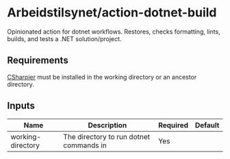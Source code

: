 # Arbeidstilsynet/action-dotnet-build

Opinionated action for dotnet workflows. Restores, checks formatting, lints, builds, and tests a .NET solution/project.

## Requirements

[CSharpier](https://csharpier.com) must be installed in the working directory or an ancestor directory.

## Inputs

| Name               | Description                                 | Required | Default |
|--------------------|---------------------------------------------|----------|---------|
| working-directory  | The directory to run dotnet commands in     | Yes      |         |
